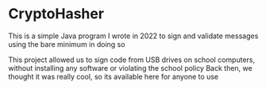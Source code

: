 # CryptoHasher

This is a simple Java program I wrote in 2022 to sign and validate messages using the bare minimum in doing so

This project allowed us to sign code from USB drives on school computers, without installing any software or violating the school policy
Back then, we thought it was really cool, so its available here for anyone to use